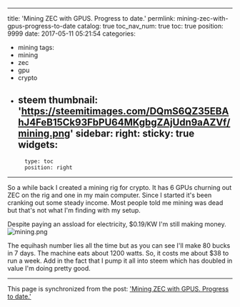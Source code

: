
---
title: 'Mining ZEC with GPUS.  Progress to date.'
permlink: mining-zec-with-gpus-progress-to-date
catalog: true
toc_nav_num: true
toc: true
position: 9999
date: 2017-05-11 05:21:54
categories:
- mining
tags:
- mining
- zec
- gpu
- crypto
- steem
thumbnail: 'https://steemitimages.com/DQmS6QZ35EBAhJ4FeB15Ck93FbPU64MKgbgZAjUdn9aAZVf/mining.png'
sidebar:
    right:
        sticky: true
widgets:
    -
        type: toc
        position: right
---


So a while back I created a mining rig for crypto.  It has 6 GPUs churning out ZEC on the rig and one in my main computer.
Since I started it's been cranking out some steady income.    Most people told me mining was dead but that's not what I'm finding with my setup.  

Despite paying an assload for electricity, $0.19/KW I'm still making money.
![mining.png](https://steemitimages.com/DQmS6QZ35EBAhJ4FeB15Ck93FbPU64MKgbgZAjUdn9aAZVf/mining.png)


The equihash number lies all the time but as you can see I'll make 80 bucks in 7 days.  The machine eats about 1200 watts.  So, it costs me about $38 to run a week.  Add in the fact that I pump it all into steem which has doubled in value I'm doing pretty good.

- - -

This page is synchronized from the post: ['Mining ZEC with GPUS.  Progress to date.'](https://steemit.com/@aggroed/mining-zec-with-gpus-progress-to-date)
